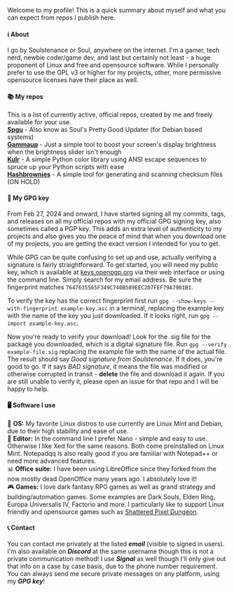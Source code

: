 Welcome to my profile! This is a quick summary about myself and what you can expect from repos I publish here.

#### ℹ️ About
I go by Soulstenance or Soul, anywhere on the internet. I'm a gamer, tech nerd, newbie coder/game dev, and last but certainly not least - a huge proponent of Linux and free and opensource software. While I personally prefer to use the GPL v3 or higher for my projects, other, more permissive opensource licenses have their place as well.

#### 📚 My repos
This is a list of currently active, official repos, created by me and freely available for your use.  
**[Spgu](https://github.com/soulstenance/spgu)** - Also know as Soul's Pretty Good Updater (for Debian based systems)  
**[Gammaup](https://github.com/soulstenance/gammaup)** - Just a simple tool to boost your screen's display brightness when the brightness slider isn't enough  
**[Kulr](https://github.com/soulstenance/kulr)** - A simple Python color library using ANSI escape sequences to spruce up your Python scripts with ease  
**[Hashbrownies](https://github.com/soulstenance/hashbrownies)** - A simple tool for generating and scanning checksum files (ON HOLD)

#### 🔐 My GPG key
From Feb 27, 2024 and onward, I have started signing all my commits, tags, and releases on all my official repos with my official GPG signing key, also sometimes called a PGP key. This adds an extra level of authenticity to my projects and also gives you the peace of mind that when you download one of my projects, you are getting the exact version I intended for you to get.

While GPG can be quite confusing to set up and use, actually verifying a signature is fairly straightforward. To get started, you will need my public key, which is available at [keys.openpgp.org](https://keys.openpgp.org) via their web interface or using the command line. Simply search for my email address. Be sure the fingerprint matches `7647635565F349C740B589EEC2D7FEF79A7901B1`.

To verify the key has the correct fingerprint first run `gpg --show-keys --with-fingerprint example-key.asc` in a terminal, replacing the example key with the name of the key you just downloaded. If it looks right, run `gpg --import example-key.asc`.

Now you're ready to verify your download! Look for the .sig file for the package you downloaded, which is a digital signature file. Run `gpg --verify example-file.sig` replacing the example file with the name of the actual file. The result should say *Good signature from Soulstenance*. If it does, you're good to go. If it says *BAD signature*, it means the file was modified or otherwise corrupted in transit - **delete** the file and download it again. If you are still unable to verify it, please open an issue for that repo and I will be happy to help.

#### 🖥️ Software I use
🐧 **OS:** My favorite Linux distros to use currently are Linux Mint and Debian, due to their high stability and ease of use.  
📝 **Editor:** In the command line I prefer Nano - simple and easy to use. Otherwise I like Xed for the same reasons. Both come preinstalled on Linux Mint. Notepadqq is also really good if you are familiar with Notepad++ or need more advanced features.  
📊 **Office suite:** I have been using LibreOffice since they forked from the now mostly dead OpenOffice many years ago. I absolutely love it!  
🎮 **Games:** I love dark fantasy RPG games as well as grand strategy and building/automation games. Some examples are Dark Souls, Elden Ring, Europa Universalis IV, Factorio and more. I particularly like to support Linux friendly and opensource games such as [Shattered Pixel Dungeon](https://github.com/00-Evan/shattered-pixel-dungeon).  

#### 📞 Contact
You can contact me privately at the listed ***email*** (visible to signed in users). I'm also available on ***Discord*** at the same username though this is not a private communication method! I use ***Signal*** as well though I'll only give out that info on a case by case basis, due to the phone number requirement. You can always send me secure private messages on any platform, using my ***GPG key***!
